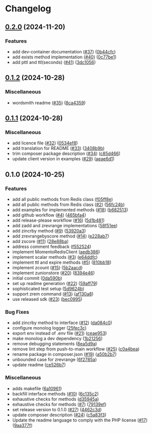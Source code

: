 # Changelog

## [0.2.0](https://github.com/momentohq/momento-php-redis-client/compare/v0.1.2...v0.2.0) (2024-11-20)


### Features

* add dev-container documentation ([#37](https://github.com/momentohq/momento-php-redis-client/issues/37)) ([0b44cfc](https://github.com/momentohq/momento-php-redis-client/commit/0b44cfcf998a45c54916d3a4153e888caae03c0e))
* add exists method implementation ([#40](https://github.com/momentohq/momento-php-redis-client/issues/40)) ([0c77be1](https://github.com/momentohq/momento-php-redis-client/commit/0c77be1974365ef84ec6883f9d9a8e84d263d795))
* add pttl and ttl(seconds) ([#41](https://github.com/momentohq/momento-php-redis-client/issues/41)) ([3dc1056](https://github.com/momentohq/momento-php-redis-client/commit/3dc10562da22dd6b34946f7de2f1fe927bda505c))

## [0.1.2](https://github.com/momentohq/momento-php-redis-client/compare/v0.1.1...v0.1.2) (2024-10-28)


### Miscellaneous

* wordsmith readme ([#35](https://github.com/momentohq/momento-php-redis-client/issues/35)) ([8ca4359](https://github.com/momentohq/momento-php-redis-client/commit/8ca4359aee505f46c443bcb6411426c1f686f1cc))

## [0.1.1](https://github.com/momentohq/momento-php-redis-client/compare/v0.1.0...v0.1.1) (2024-10-28)


### Miscellaneous

* add licence file ([#32](https://github.com/momentohq/momento-php-redis-client/issues/32)) ([0534ef8](https://github.com/momentohq/momento-php-redis-client/commit/0534ef87f634df2ddcf8724bd897d3081e1fa5f6))
* add translation for README ([#33](https://github.com/momentohq/momento-php-redis-client/issues/33)) ([3408b9b](https://github.com/momentohq/momento-php-redis-client/commit/3408b9bec3e2a290a0d2d463eaf6c2464a1b47f6))
* trim composer package description ([#34](https://github.com/momentohq/momento-php-redis-client/issues/34)) ([c85d466](https://github.com/momentohq/momento-php-redis-client/commit/c85d466df564fc6448eb478f566f791a743ba884))
* update client version in examples ([#29](https://github.com/momentohq/momento-php-redis-client/issues/29)) ([aeae6d1](https://github.com/momentohq/momento-php-redis-client/commit/aeae6d1b2d69e40251259ce1b2c6bce91a1c3c97))

## 0.1.0 (2024-10-25)


### Features

* add all public methods from Redis class ([f05ff8e](https://github.com/momentohq/momento-php-redis-client/commit/f05ff8ea86698c4f4707d8d09320ca9eb1ac9998))
* add all public methods from Redis class ([#2](https://github.com/momentohq/momento-php-redis-client/issues/2)) ([56fc24b](https://github.com/momentohq/momento-php-redis-client/commit/56fc24b0bbb00645b1b7ff58692906e6e5488b21))
* add examples for implemented methods ([#18](https://github.com/momentohq/momento-php-redis-client/issues/18)) ([b682513](https://github.com/momentohq/momento-php-redis-client/commit/b6825137bddf14bc7a6136a9cb6c562dd76a5677))
* add github workflow ([#4](https://github.com/momentohq/momento-php-redis-client/issues/4)) ([465bfa4](https://github.com/momentohq/momento-php-redis-client/commit/465bfa426310df362b6719d626a2c86cb294f0ad))
* add release-please workflow ([#16](https://github.com/momentohq/momento-php-redis-client/issues/16)) ([5d1b481](https://github.com/momentohq/momento-php-redis-client/commit/5d1b481c0e904e960026ffe7a0448ad990ffc131))
* add zadd and zrevrange implementations ([58f51ee](https://github.com/momentohq/momento-php-redis-client/commit/58f51ee8535e576dc29a538949d237147e54cb7c))
* add zincrby method ([#9](https://github.com/momentohq/momento-php-redis-client/issues/9)) ([53920a3](https://github.com/momentohq/momento-php-redis-client/commit/53920a362c989e9d569eb1e18508a71d73bd0c3d))
* add zrevrangebyscore method ([#14](https://github.com/momentohq/momento-php-redis-client/issues/14)) ([e228ab7](https://github.com/momentohq/momento-php-redis-client/commit/e228ab7f117b50194019e5668920ec9ee1d38199))
* add zscore ([#11](https://github.com/momentohq/momento-php-redis-client/issues/11)) ([28e88ba](https://github.com/momentohq/momento-php-redis-client/commit/28e88baf6cb7266149343ef240c8cad0a81fd0f6))
* address comment feedback ([f552524](https://github.com/momentohq/momento-php-redis-client/commit/f5525248fb6d5c0cf4fa66591c96478c71c8cc10))
* implement MomentoRedisClient ([aedb386](https://github.com/momentohq/momento-php-redis-client/commit/aedb38604e4a02351f003040329619c4fd1d6b3c))
* implement scalar methods ([#3](https://github.com/momentohq/momento-php-redis-client/issues/3)) ([e64ddfc](https://github.com/momentohq/momento-php-redis-client/commit/e64ddfc7ccc0aad00c39feb24c27c25f2dbad392))
* implement ttl and expire methods ([#5](https://github.com/momentohq/momento-php-redis-client/issues/5)) ([810bb18](https://github.com/momentohq/momento-php-redis-client/commit/810bb18081f2adbf4718a4ed156d5495ebd4d190))
* implement zcount ([#15](https://github.com/momentohq/momento-php-redis-client/issues/15)) ([5b2aacd](https://github.com/momentohq/momento-php-redis-client/commit/5b2aacdd60e60a3e9ef62a230bb73eb6dfc0a82f))
* implement zunionstore ([#20](https://github.com/momentohq/momento-php-redis-client/issues/20)) ([8394e46](https://github.com/momentohq/momento-php-redis-client/commit/8394e4601a0ab347788250f414d7dd21b064ae83))
* initial commit ([0da590b](https://github.com/momentohq/momento-php-redis-client/commit/0da590b37fbe8dc46407fd727b84898c1e7d91fb))
* set up readme generation ([#22](https://github.com/momentohq/momento-php-redis-client/issues/22)) ([59aff79](https://github.com/momentohq/momento-php-redis-client/commit/59aff798ab9deb7ea9893262f6dbf2114bf75a0b))
* sophisticated test setup ([5d9624b](https://github.com/momentohq/momento-php-redis-client/commit/5d9624b90055731e29d7d9a339fdf0bc341e6d4d))
* support zrem command ([#13](https://github.com/momentohq/momento-php-redis-client/issues/13)) ([af130a8](https://github.com/momentohq/momento-php-redis-client/commit/af130a86ef45ff07994d2c2f0f7f8287f9ffbd11))
* use released sdk ([#23](https://github.com/momentohq/momento-php-redis-client/issues/23)) ([bec0995](https://github.com/momentohq/momento-php-redis-client/commit/bec099556325687e3db384c83bb19a5f1d480c34))


### Bug Fixes

* add zincrby method to interface ([#12](https://github.com/momentohq/momento-php-redis-client/issues/12)) ([da084c0](https://github.com/momentohq/momento-php-redis-client/commit/da084c09db418fae433de0db459ff8653110c4dd))
* configure monolog logger ([25fec3c](https://github.com/momentohq/momento-php-redis-client/commit/25fec3c9446e9241d16c467a328cbed373226cc8))
* export env instead of .env file ([#21](https://github.com/momentohq/momento-php-redis-client/issues/21)) ([ceae953](https://github.com/momentohq/momento-php-redis-client/commit/ceae953986bfa6697cde5742e2a5cf927b8f6b61))
* make monolog a dev dependency ([1b21256](https://github.com/momentohq/momento-php-redis-client/commit/1b212566062c4d8a8c8372b523919148bddf311c))
* remove debugging statements ([8ea5d9a](https://github.com/momentohq/momento-php-redis-client/commit/8ea5d9ae147b1f63dc47d04564cf411b2d11ad4d))
* remove lint step from push-to-main workflow ([#25](https://github.com/momentohq/momento-php-redis-client/issues/25)) ([c0a4bea](https://github.com/momentohq/momento-php-redis-client/commit/c0a4bea0b2b14aedebcf292d879114c5dd629392))
* rename package in composer.json ([#19](https://github.com/momentohq/momento-php-redis-client/issues/19)) ([a50b2b7](https://github.com/momentohq/momento-php-redis-client/commit/a50b2b709057bc9bbd1927b16f4f06d33a7169e8))
* unbounded case for zrevrange ([6f2785a](https://github.com/momentohq/momento-php-redis-client/commit/6f2785a76901015560c42bf4a1eb384a5b82e7cd))
* update readme ([ce526b7](https://github.com/momentohq/momento-php-redis-client/commit/ce526b71c77142b3cd40b1bf38b7e78df64acd9e))


### Miscellaneous

* adds makefile ([6a10961](https://github.com/momentohq/momento-php-redis-client/commit/6a109614913117299388ce7eb38d2a5ebd0ba601))
* backfill interface methods ([#10](https://github.com/momentohq/momento-php-redis-client/issues/10)) ([6c135c2](https://github.com/momentohq/momento-php-redis-client/commit/6c135c27ab428228b17945520b9286dc9e6a0390))
* exhaustive checks for methods ([d35945a](https://github.com/momentohq/momento-php-redis-client/commit/d35945a10c53c98bc5e6b664f8bce503d0fbf034))
* exhaustive checks for methods ([#7](https://github.com/momentohq/momento-php-redis-client/issues/7)) ([79139ef](https://github.com/momentohq/momento-php-redis-client/commit/79139efb587376ff207fa63c4274a38cc4c3c76c))
* set release version to 0.1.0 ([#27](https://github.com/momentohq/momento-php-redis-client/issues/27)) ([4462c3d](https://github.com/momentohq/momento-php-redis-client/commit/4462c3d41290fe2440aacceb94f49f4234cebff6))
* update composer description ([#24](https://github.com/momentohq/momento-php-redis-client/issues/24)) ([c5a83f3](https://github.com/momentohq/momento-php-redis-client/commit/c5a83f32a496e68067f1f732310d68adde2c19d2))
* Update the readme language to comply with the PHP license ([#17](https://github.com/momentohq/momento-php-redis-client/issues/17)) ([9aa377f](https://github.com/momentohq/momento-php-redis-client/commit/9aa377f7c187f6b6f20cd101ff3ff4582b29c887))
